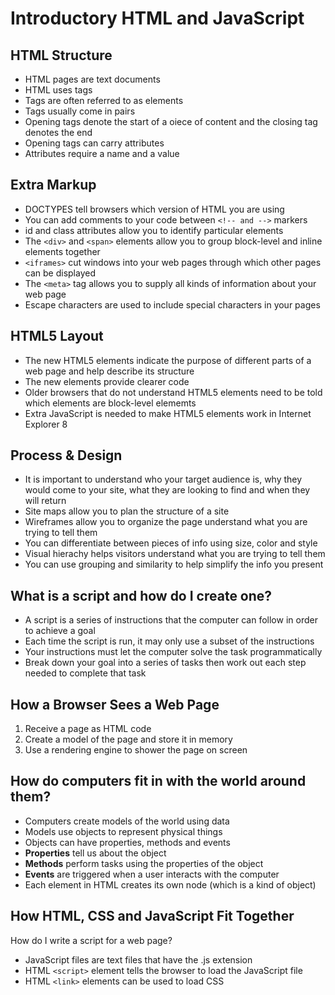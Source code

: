  # Introductory HTML and JavaScript

## HTML Structure

* HTML pages are text documents
* HTML uses tags
* Tags are often referred to as elements
* Tags usually come in pairs
* Opening tags denote the start of a oiece of content and the closing tag denotes the end
* Opening tags can carry attributes
* Attributes require a name and a value

## Extra Markup

* DOCTYPES tell browsers which version of HTML you are using
* You can add comments to your code between `<!-- and -->` markers
* id and class attributes allow you to identify particular elements
* The `<div>` and `<span>` elements allow you to group block-level and inline elements together
* `<iframes>` cut windows into your web pages through which other pages can be displayed
* The `<meta>` tag allows you to supply all kinds of information about your web page
* Escape characters are used to include special characters in your pages

## HTML5 Layout

* The new HTML5 elements indicate the purpose of different parts of a web page and help describe its structure
* The new elements provide clearer code
* Older browsers that do not understand HTML5 elements need to be told which elements are block-level elememts
* Extra JavaScript is needed to make HTML5 elements work in Internet Explorer 8

## Process & Design

* It is important to understand who your target audience is, why they would come to your site, what they are looking to find and when they will return
* Site maps allow you to plan the structure of a site
* Wireframes allow you to organize the page understand what you are trying to tell them
* You can differentiate between pieces of info using size, color and style
* Visual hierachy helps visitors understand what you are trying to tell them
* You can use grouping and similarity to help simplify the info you present

## What is a script and how do I create one?

* A script is a series of instructions that the computer can follow in order to achieve a goal
* Each time the script is run, it may only use a subset of the instructions
* Your instructions must let the computer solve the task programmatically
* Break down your goal into a series of tasks then work out each step needed to complete that task

## How a Browser Sees a Web Page

1. Receive a page as HTML code
2. Create a model of the page and store it in memory
3. Use a rendering engine to shower the page on screen

## How do computers fit in with the world around them?

* Computers create models of the world using data
* Models use objects to represent physical things
* Objects can have properties, methods and events
* **Properties** tell us about the object
* **Methods** perform tasks using the properties of the object
* **Events** are triggered when a user interacts with the computer
* Each element in HTML creates its own node (which is a kind of object)

## How HTML, CSS and JavaScript Fit Together

How do I write a script for a web page?

* JavaScript files are text files that have the .js extension
* HTML `<script>` element tells the browser to load the JavaScript file
* HTML `<link>` elements can be used to load CSS